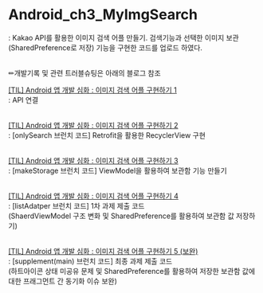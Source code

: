 # Android_ch3_MyImgSearch
: Kakao API를 활용한 이미지 검색 어플 만들기. 검색기능과 선택한 이미지 보관(SharedPreference로 저장) 기능을 구현한 코드를 업로드 하였다. <br><br>

✏개발기록 및 관련 트러블슈팅은 아래의 블로그 참조 <br>

[[TIL] Android 앱 개발 심화 : 이미지 검색 어플 구현하기 1](https://velog.io/@wiz_hey/TIL-Android-%EC%95%B1-%EA%B0%9C%EB%B0%9C-%EC%8B%AC%ED%99%94-%EC%9D%B4%EB%AF%B8%EC%A7%80-%EA%B2%80%EC%83%89-%EC%96%B4%ED%94%8C-%EA%B5%AC%ED%98%84%ED%95%98%EA%B8%B0-1) <br>
: API 연결 <br>
<br>

[[TIL] Android 앱 개발 심화 : 이미지 검색 어플 구현하기 2](https://velog.io/@wiz_hey/TIL-Android-%EC%95%B1-%EA%B0%9C%EB%B0%9C-%EC%8B%AC%ED%99%94-%EC%9D%B4%EB%AF%B8%EC%A7%80-%EA%B2%80%EC%83%89-%EC%96%B4%ED%94%8C-%EA%B5%AC%ED%98%84%ED%95%98%EA%B8%B0-2) <br>
: [onlySearch 브런치 코드] Retrofit을 활용한 RecyclerView 구현 <br>
<br>

[[TIL] Android 앱 개발 심화 : 이미지 검색 어플 구현하기 3](https://velog.io/@wiz_hey/TIL-Android-%EC%95%B1-%EA%B0%9C%EB%B0%9C-%EC%8B%AC%ED%99%94-%EC%9D%B4%EB%AF%B8%EC%A7%80-%EA%B2%80%EC%83%89-%EC%96%B4%ED%94%8C-%EA%B5%AC%ED%98%84%ED%95%98%EA%B8%B0-3) <br>
: [makeStorage 브런치 코드] ViewModel을 활용하여 보관함 기능 만들기 <br>
<br>

[[TIL] Android 앱 개발 심화 : 이미지 검색 어플 구현하기 4](https://velog.io/@wiz_hey/TIL-Android-%EC%95%B1-%EA%B0%9C%EB%B0%9C-%EC%8B%AC%ED%99%94-%EC%9D%B4%EB%AF%B8%EC%A7%80-%EA%B2%80%EC%83%89-%EC%96%B4%ED%94%8C-%EA%B5%AC%ED%98%84%ED%95%98%EA%B8%B0-4) <br>
: [listAdatper 브런치 코드] 1차 과제 제출 코드 <br> (ShaerdViewModel 구조 변화 및 SharedPreference를 활용하여 보관함 값 저장하기) <br>
<br>

[[TIL] Android 앱 개발 심화 : 이미지 검색 어플 구현하기 5 (보완)](https://velog.io/@wiz_hey/TIL-Android-%EC%95%B1-%EA%B0%9C%EB%B0%9C-%EC%8B%AC%ED%99%94-%EC%9D%B4%EB%AF%B8%EC%A7%80-%EA%B2%80%EC%83%89-%EC%96%B4%ED%94%8C-%EA%B5%AC%ED%98%84%ED%95%98%EA%B8%B0-5-%EB%B3%B4%EC%99%84) <br>
: [supplement(main) 브런치 코드] 최종 과제 제출 코드 <br> (하트아이콘 상태 미공유 문제 및 SharedPreference를 활용하여 저장한 보관함 값에 대한 프래그먼트 간 동기화 이슈 보완) <br>
